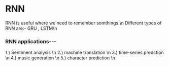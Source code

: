 # RNN

RNN is useful where we need to remember somthings.\n
Different types of RNN are:- GRU , LSTM\n

### RNN applications---
1.) Sentiment analysis \n
2.) machine translation \n
3.) time-series predction \n
4.) music generation \n
5.) character prediction \n

